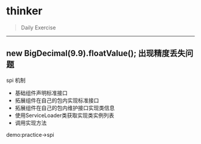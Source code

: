 # thinker

> Daily Exercise


---
new BigDecimal(9.9).floatValue();
出现精度丢失问题
---
spi 机制

- 基础组件声明标准接口
- 拓展组件在自己的包内实现标准接口
- 拓展组件在自己的包内维护接口实现类信息
- 使用ServiceLoader类获取实现类实例列表
- 调用实现方法

demo:practice->spi